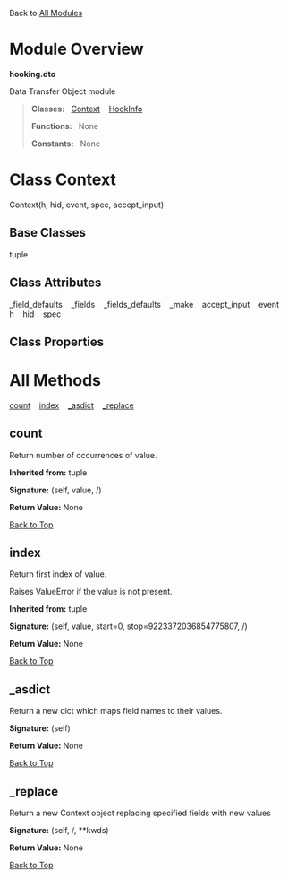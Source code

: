 Back to [All Modules](https://github.com/pyrustic/hooking/blob/master/docs/modules/README.md#readme)

# Module Overview

**hooking.dto**
 
Data Transfer Object module

> **Classes:** &nbsp; [Context](https://github.com/pyrustic/hooking/blob/master/docs/modules/content/hooking.dto/content/classes/Context.md#class-context) &nbsp;&nbsp; [HookInfo](https://github.com/pyrustic/hooking/blob/master/docs/modules/content/hooking.dto/content/classes/HookInfo.md#class-hookinfo)
>
> **Functions:** &nbsp; None
>
> **Constants:** &nbsp; None

# Class Context
Context(h, hid, event, spec, accept_input)

## Base Classes
tuple

## Class Attributes
\_field\_defaults &nbsp;&nbsp; \_fields &nbsp;&nbsp; \_fields\_defaults &nbsp;&nbsp; \_make &nbsp;&nbsp; accept\_input &nbsp;&nbsp; event &nbsp;&nbsp; h &nbsp;&nbsp; hid &nbsp;&nbsp; spec

## Class Properties


# All Methods
[count](#count) &nbsp;&nbsp; [index](#index) &nbsp;&nbsp; [\_asdict](#_asdict) &nbsp;&nbsp; [\_replace](#_replace)

## count
Return number of occurrences of value.

**Inherited from:** tuple

**Signature:** (self, value, /)





**Return Value:** None

[Back to Top](#module-overview)


## index
Return first index of value.

Raises ValueError if the value is not present.

**Inherited from:** tuple

**Signature:** (self, value, start=0, stop=9223372036854775807, /)





**Return Value:** None

[Back to Top](#module-overview)


## \_asdict
Return a new dict which maps field names to their values.



**Signature:** (self)





**Return Value:** None

[Back to Top](#module-overview)


## \_replace
Return a new Context object replacing specified fields with new values



**Signature:** (self, /, \*\*kwds)





**Return Value:** None

[Back to Top](#module-overview)



